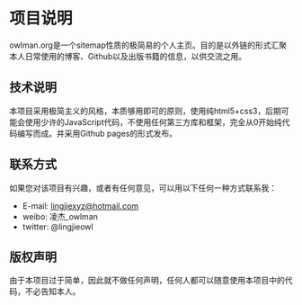 # 项目说明
owlman.org是一个sitemap性质的极简易的个人主页。目的是以外链的形式汇聚本人日常使用的博客、Github以及出版书籍的信息，以供交流之用。

## 技术说明

本项目采用极简主义的风格，本质够用即可的原则，使用纯html5+css3，后期可能会使用少许的JavaScript代码，不使用任何第三方库和框架，完全从0开始纯代码编写而成。并采用Github pages的形式发布。

## 联系方式

如果您对该项目有兴趣，或者有任何意见，可以用以下任何一种方式联系我：
+ E-mail: lingjiexyz@hotmail.com
+ weibo: 凌杰_owlman
+ twitter: @lingjieowl

## 版权声明

由于本项目过于简单，因此就不做任何声明，任何人都可以随意使用本项目中的代码，不必告知本人。